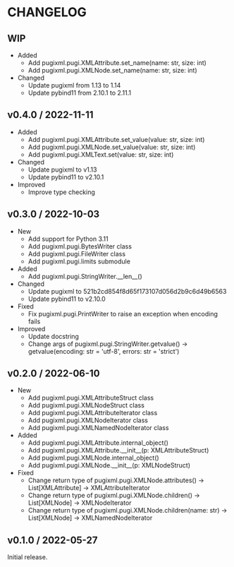 # CHANGELOG

## WIP

- Added
  - Add pugixml.pugi.XMLAttribute.set_name(name: str, size: int)
  - Add pugixml.pugi.XMLNode.set_name(name: str, size: int)
- Changed
  - Update pugixml from 1.13 to 1.14
  - Update pybind11 from 2.10.1 to 2.11.1

## v0.4.0 / 2022-11-11

- Added
  - Add pugixml.pugi.XMLAttribute.set_value(value: str, size: int)
  - Add pugixml.pugi.XMLNode.set_value(value: str, size: int)
  - Add pugixml.pugi.XMLText.set(value: str, size: int)
- Changed
  - Update pugixml to v1.13
  - Update pybind11 to v2.10.1
- Improved
  - Improve type checking

## v0.3.0 / 2022-10-03

- New
  - Add support for Python 3.11
  - Add pugixml.pugi.BytesWriter class
  - Add pugixml.pugi.FileWriter class
  - Add pugixml.pugi.limits submodule
- Added
  - Add pugixml.pugi.StringWriter.\_\_len__()
- Changed
  - Update pugixml to 521b2cd854f8d65f173107d056d2b9c6d49b6563
  - Update pybind11 to v2.10.0
- Fixed
  - Fix pugixml.pugi.PrintWriter to raise an exception when encoding fails
- Improved
  - Update docstring
  - Change args of pugixml.pugi.StringWriter.getvalue() → getvalue(encoding: str = 'utf-8', errors: str = 'strict')

## v0.2.0 / 2022-06-10

- New
  - Add pugixml.pugi.XMLAttributeStruct class
  - Add pugixml.pugi.XMLNodeStruct class
  - Add pugixml.pugi.XMLAttributeIterator class
  - Add pugixml.pugi.XMLNodeIterator class
  - Add pugixml.pugi.XMLNamedNodeIterator class
- Added
  - Add pugixml.pugi.XMLAttribute.internal_object()
  - Add pugixml.pugi.XMLAttribute.\_\_init__(p: XMLAttributeStruct)
  - Add pugixml.pugi.XMLNode.internal_object()
  - Add pugixml.pugi.XMLNode.\_\_init__(p: XMLNodeStruct)
- Fixed
  - Change return type of pugixml.pugi.XMLNode.attributes() -> List[XMLAttribute] → XMLAttributeIterator
  - Change return type of pugixml.pugi.XMLNode.children() -> List[XMLNode] → XMLNodeIterator
  - Change return type of pugixml.pugi.XMLNode.children(name: str) -> List[XMLNode] → XMLNamedNodeIterator

## v0.1.0 / 2022-05-27

Initial release.
